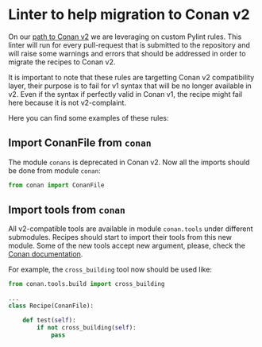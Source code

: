 Linter to help migration to Conan v2
====================================

On our [path to Conan v2](v2_roadmap.md) we are leveraging on custom Pylint rules. This
linter will run for every pull-request that is submitted to the repository and will
raise some warnings and errors that should be addressed in order to migrate the
recipes to Conan v2.

It is important to note that these rules are targetting Conan v2 compatibility layer, their
purpose is to fail for v1 syntax that will be no longer available in v2. Even if the syntax
if perfectly valid in Conan v1, the recipe might fail here because it is not v2-complaint.

Here you can find some examples of these rules:

## Import ConanFile from `conan`

The module `conans` is deprecated in Conan v2. Now all the imports should be done from
module `conan`:

```python
from conan import ConanFile
```

## Import tools from `conan`

All v2-compatible tools are available in module `conan.tools` under different submodules. Recipes
should start to import their tools from this new module. Some of the new tools accept new 
argument, please, check the [Conan documentation](https://docs.conan.io/en/latest/reference/conanfile/tools.html).

For example, the `cross_building` tool now should be used like:

```python
from conan.tools.build import cross_building

...
class Recipe(ConanFile):

    def test(self):
        if not cross_building(self):
            pass
```
